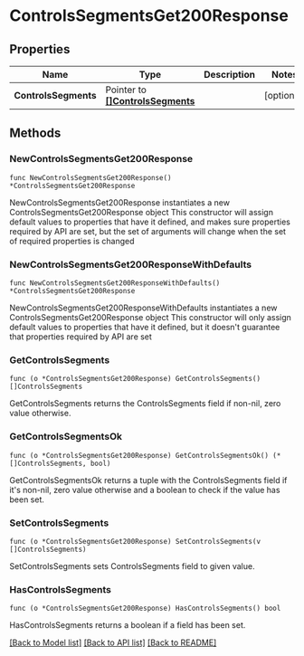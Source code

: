 # ControlsSegmentsGet200Response

## Properties

Name | Type | Description | Notes
------------ | ------------- | ------------- | -------------
**ControlsSegments** | Pointer to [**[]ControlsSegments**](ControlsSegments.md) |  | [optional] 

## Methods

### NewControlsSegmentsGet200Response

`func NewControlsSegmentsGet200Response() *ControlsSegmentsGet200Response`

NewControlsSegmentsGet200Response instantiates a new ControlsSegmentsGet200Response object
This constructor will assign default values to properties that have it defined,
and makes sure properties required by API are set, but the set of arguments
will change when the set of required properties is changed

### NewControlsSegmentsGet200ResponseWithDefaults

`func NewControlsSegmentsGet200ResponseWithDefaults() *ControlsSegmentsGet200Response`

NewControlsSegmentsGet200ResponseWithDefaults instantiates a new ControlsSegmentsGet200Response object
This constructor will only assign default values to properties that have it defined,
but it doesn't guarantee that properties required by API are set

### GetControlsSegments

`func (o *ControlsSegmentsGet200Response) GetControlsSegments() []ControlsSegments`

GetControlsSegments returns the ControlsSegments field if non-nil, zero value otherwise.

### GetControlsSegmentsOk

`func (o *ControlsSegmentsGet200Response) GetControlsSegmentsOk() (*[]ControlsSegments, bool)`

GetControlsSegmentsOk returns a tuple with the ControlsSegments field if it's non-nil, zero value otherwise
and a boolean to check if the value has been set.

### SetControlsSegments

`func (o *ControlsSegmentsGet200Response) SetControlsSegments(v []ControlsSegments)`

SetControlsSegments sets ControlsSegments field to given value.

### HasControlsSegments

`func (o *ControlsSegmentsGet200Response) HasControlsSegments() bool`

HasControlsSegments returns a boolean if a field has been set.


[[Back to Model list]](../README.md#documentation-for-models) [[Back to API list]](../README.md#documentation-for-api-endpoints) [[Back to README]](../README.md)


